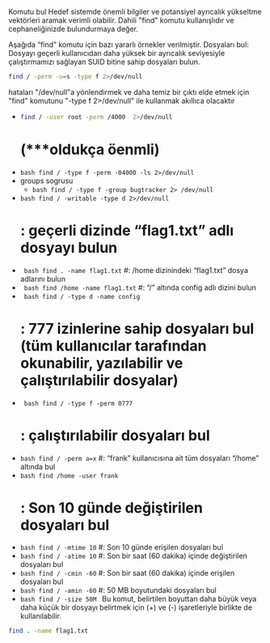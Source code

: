 Komutu bul
Hedef sistemde önemli bilgiler ve potansiyel ayrıcalık yükseltme vektörleri aramak verimli olabilir. Dahili "find" komutu kullanışlıdır ve cephaneliğinizde bulundurmaya değer.


Aşağıda “find” komutu için bazı yararlı örnekler verilmiştir.
Dosyaları bul:
Dosyayı geçerli kullanıcıdan daha yüksek bir ayrıcalık seviyesiyle çalıştırmamızı sağlayan SUID bitine sahip dosyaları bulun.
``` bash
find / -perm -u=s -type f 2>/dev/null
```


hataları "/dev/null"a yönlendirmek ve daha temiz bir çıktı elde etmek için "find" komutunu "-type f 2>/dev/null" ile kullanmak akıllıca olacaktır 



- ```bash 
  find / -user root -perm /4000  2>/dev/null
  ```
  # (***oldukça öenmli)
- ``` bash find / -type f -perm -04000 -ls 2>/dev/null ```
- groups sogrusu 
  - ``` bash find / -type f -group bugtracker 2> /dev/null ```
- ``` bash find / -writable -type d 2>/dev/null ```
  # : geçerli dizinde “flag1.txt” adlı dosyayı bulun
- ``` bash find . -name flag1.txt```
  #: /home dizinindeki “flag1.txt” dosya adlarını bulun
- ``` bash find /home -name flag1.txt```
   #: “/” altında config adlı dizini bulun
- ``` bash find / -type d -name config```
   # : 777 izinlerine sahip dosyaları bul (tüm kullanıcılar tarafından okunabilir, yazılabilir ve çalıştırılabilir dosyalar)
- ``` bash find / -type f -perm 0777```
  # : çalıştırılabilir dosyaları bul
- ``` bash find / -perm a=x ```
  #: “frank” kullanıcısına ait tüm dosyaları “/home” altında bul 
- ``` bash find /home -user frank ```
  # : Son 10 günde değiştirilen dosyaları bul
- ``` bash find / -mtime 10 ```
  #: Son 10 günde erişilen dosyaları bul
- ``` bash find / -atime 10 ```
  #: Son bir saat (60 dakika) içinde değiştirilen dosyaları bul
- ``` bash find / -cmin -60 ```
  #: Son bir saat (60 dakika) içinde erişilen dosyaları bul
- ``` bash find / -amin -60 ```
  #: 50 MB boyutundaki dosyaları bul
- ``` bash find / -size 50M  ```
Bu komut, belirtilen boyuttan daha büyük veya daha küçük bir dosyayı belirtmek için (+) ve (-) işaretleriyle birlikte de kullanılabilir.

``` bash
find . -name flag1.txt
```
